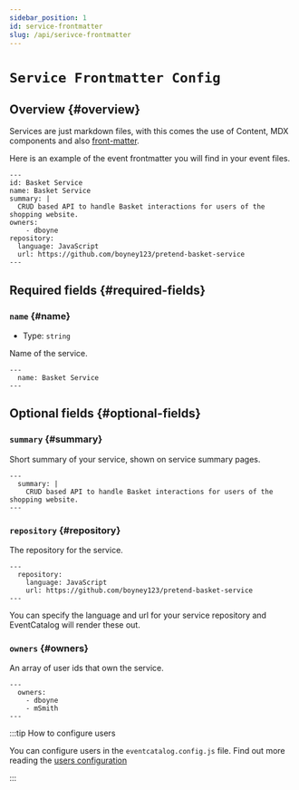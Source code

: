 ```yaml
---
sidebar_position: 1
id: service-frontmatter
slug: /api/serivce-frontmatter
---
```


# `Service Frontmatter Config`

## Overview {#overview}

Services are just markdown files, with this comes the use of Content, MDX components and also [front-matter](https://jekyllrb.com/docs/front-matter/).

Here is an example of the event frontmatter you will find in your event files.

```mdx"
---
id: Basket Service
name: Basket Service
summary: |
  CRUD based API to handle Basket interactions for users of the shopping website.
owners:
    - dboyne
repository:
  language: JavaScript
  url: https://github.com/boyney123/pretend-basket-service
---
```

## Required fields {#required-fields}

### `name` {#name}

- Type: `string`

Name of the service.

```mdx title="Example"
---
  name: Basket Service
---
```

## Optional fields {#optional-fields}

### `summary` {#summary}

Short summary of your service, shown on service summary pages.

```mdx title="Example"
---
  summary: |
    CRUD based API to handle Basket interactions for users of the shopping website.
---
```

### `repository` {#repository}

The repository for the service.

```mdx title="Example"
---
  repository:
    language: JavaScript
    url: https://github.com/boyney123/pretend-basket-service
---
```

You can specify the language and url for your service repository and EventCatalog will render these out.


### `owners` {#owners}

An array of user ids that own the service.

```mdx title="Example"
---
  owners:
    - dboyne
    - mSmith
---
```

:::tip How to configure users

You can configure users in the `eventcatalog.config.js` file. Find out more reading the [users configuration](/docs/api/eventcatalog-config#users)

:::

